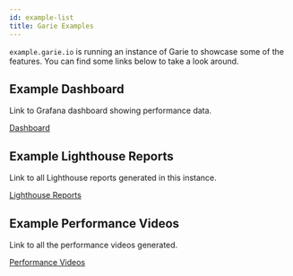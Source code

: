 ```yaml
---
id: example-list
title: Garie Examples
---
```


`example.garie.io` is running an instance of Garie to showcase some of the features. You can find some links below to take a look around.

## Example Dashboard

Link to Grafana dashboard showing performance data.

<a href="http://example.garie.io?orgId=1&from=now-2d&to=now" target="_blank">Dashboard</a>

## Example Lighthouse Reports

Link to all Lighthouse reports generated in this instance.

<a href="http://example.garie.io:3000/reports" target="_blank">Lighthouse Reports</a>

## Example Performance Videos

Link to all the performance videos generated.

<a href="http://example.garie.io:3001/reports" target="_blank">Performance Videos</a>
